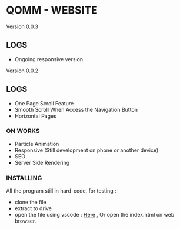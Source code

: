 # QOMM - WEBSITE

Version 0.0.3

## LOGS
- Ongoing responsive version


Version 0.0.2

 ## LOGS

- One Page Scroll Feature
- Smooth Scroll When Access the Navigation Button 
- Horizontal Pages

### ON WORKS

- Particle Animation
- Responsive (Still development on phone or another device)
- SEO
- Server Side Rendering

### INSTALLING

All the program still in hard-code, for testing :

- clone the file
- extract to drive
- open the file using vscode : [Here](https://code.visualstudio.com/) , Or open the index.html on web browser.
